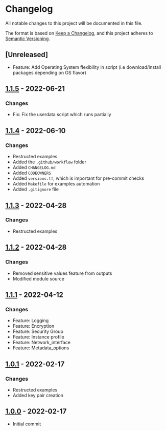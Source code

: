 # Changelog
All notable changes to this project will be documented in this file.

The format is based on [Keep a Changelog](https://keepachangelog.com/en/1.0.0/),
and this project adheres to [Semantic Versioning](https://semver.org/spec/v2.0.0.html).

## [Unreleased]
- Feature: Add Operating System flexibility in script (i.e download/install packages depending on OS flavor)

## [1.1.5] - 2022-06-21
### Changes
- Fix: Fix the userdata script which runs partially

[1.1.5]: https://github.com/boldlink/terraform-aws-ec2/releases/tag/1.1.5

## [1.1.4] - 2022-06-10
### Changes
- Restructed examples
- Added the `.github/workflow` folder
- Added `CHANGELOG.md`
- Added `CODEOWNERS`
- Added `versions.tf`, which is important for pre-commit checks
- Added `Makefile` for examples automation
- Added `.gitignore` file

[1.1.4]: https://github.com/boldlink/terraform-aws-ec2/releases/tag/1.1.4

## [1.1.3] - 2022-04-28
### Changes
- Restructed examples

[1.1.3]: https://github.com/boldlink/terraform-aws-ec2/releases/tag/1.1.3

## [1.1.2] - 2022-04-28
### Changes
- Removed sensitive values feature from outputs
- Modified module source

[1.1.2]: https://github.com/boldlink/terraform-aws-ec2/releases/tag/1.1.2

## [1.1.1] - 2022-04-12
### Changes
- Feature: Logging
- Feature: Encryption
- Feature: Security Group
- Feature: Instance profile
- Feature: Network_interface
- Feature: Metadata_options

[1.1.1]: https://github.com/boldlink/terraform-aws-ec2/releases/tag/1.1.1

## [1.0.1] - 2022-02-17
### Changes
- Restructed examples
- Added key pair creation

[1.0.1]: https://github.com/boldlink/terraform-aws-ec2/releases/tag/1.0.1

## [1.0.0] - 2022-02-17
- Initial commit

[1.0.0]: https://github.com/boldlink/terraform-aws-ec2/releases/tag/1.0.0
